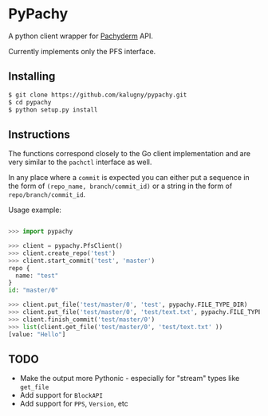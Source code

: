 # PyPachy

A python client wrapper for [Pachyderm](https://www.pachyderm.io/) API.

Currently implements only the PFS interface.

## Installing

```bash
$ git clone https://github.com/kalugny/pypachy.git
$ cd pypachy
$ python setup.py install
```

## Instructions
The functions correspond closely to the Go client implementation and are very similar to the
`pachctl` interface as well.

In any place where a `commit` is expected you can either put a sequence in the form of `(repo_name, branch/commit_id)` or 
a string in the form of `repo/branch/commit_id`. 

Usage example:

```python

>>> import pypachy

>>> client = pypachy.PfsClient()
>>> client.create_repo('test')
>>> client.start_commit('test', 'master')
repo {
  name: "test"
}
id: "master/0"

>>> client.put_file('test/master/0', 'test', pypachy.FILE_TYPE_DIR)
>>> client.put_file('test/master/0', 'test/text.txt', pypachy.FILE_TYPE_REGULAR, value=b'Hello')
>>> client.finish_commit('test/master/0')
>>> list(client.get_file('test/master/0', 'test/text.txt' ))
[value: "Hello"]
```

## TODO
* Make the output more Pythonic - especially for "stream" types like `get_file`
* Add support for `BlockAPI`
* Add support for `PPS`, `Version`, etc